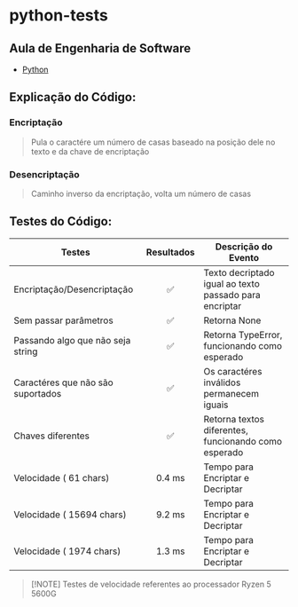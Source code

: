 # python-tests
## Aula de Engenharia de Software
- [Python](https://www.python.org/)

## Explicação do Código:

### Encriptação
> Pula o caractére um número de casas baseado na posição dele no texto e da chave de encriptação 
 

### Desencriptação
> Caminho inverso da encriptação, volta um número de casas



## Testes do Código:

| Testes                            | Resultados    |   Descrição do Evento  |
| -------------                     |:-------:      |------------------------|
| Encriptação/Desencriptação        | ✅            | Texto decriptado igual ao texto passado para encriptar |
| Sem passar parâmetros             | ✅            | Retorna None                                           |
| Passando algo que não seja string | ✅            | Retorna TypeError, funcionando como esperado           |
| Caractéres que não são suportados | ✅            | Os caractéres inválidos permanecem iguais              |
| Chaves diferentes                 | ✅            | Retorna textos diferentes, funcionando como esperado   |
| Velocidade ( 61 chars)            |  0.4 ms       | Tempo para Encriptar e Decriptar
| Velocidade ( 15694 chars)         |  9.2 ms       | Tempo para Encriptar e Decriptar
| Velocidade ( 1974 chars)          |  1.3 ms       | Tempo para Encriptar e Decriptar

> \[!NOTE]
> Testes de velocidade referentes ao processador Ryzen 5 5600G

